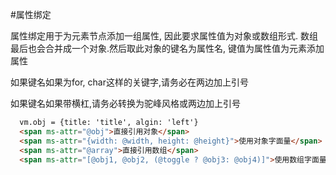 #属性绑定

属性绑定用于为元素节点添加一组属性, 因此要求属性值为对象或数组形式. 数组最后也会合并成一个对象.然后取此对象的键名为属性名, 键值为属性值为元素添加属性

如果键名如果为for, char这样的关键字,请务必在两边加上引号

如果键名如果带横杠,请务必转换为驼峰风格或两边加上引号

```html
  vm.obj = {title: 'title', algin: 'left'}
  <span ms-attr="@obj">直接引用对象</span>
  <span ms-attr="{width: @width, height: @height}">使用对象字面量</span>
  <span ms-attr="@array">直接引用数组</span>
  <span ms-attr="[@obj1, @obj2, (@toggle ? @obj3: @obj4)]">使用数组字面量,里面可以用三元运算符</span>
            
```
